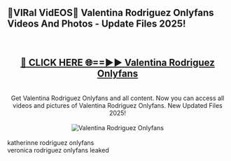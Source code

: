 <h2>🔴VIRal VidEOS🔴 Valentina Rodriguez Onlyfans Videos And Photos - Update Files 2025!</h2>
<br>
<div align="center">
<h2><a href="https://virallinks.top/odZfE0" rel="nofollow">🔴 CLICK HERE 🌐==►► Valentina Rodriguez Onlyfans</a></h2>
<br>
Get Valentina Rodriguez Onlyfans and all content. Now you can access all videos and pictures of Valentina Rodriguez Onlyfans. New Updated Files 2025!
<br>
<br>
<a href="https://virallinks.top/odZfE0" rel="nofollow" data-target="animated-image.originalLink"><img src="https://i.imgur.com/dJHk4Zq.gif)" alt="Valentina Rodriguez Onlyfans" style="max-width: 100%; display: inline-block;" data-target="animated-image.originalImage"></a>
</div>
<br>
katherinne rodriguez onlyfans<br>
veronica rodriguez onlyfans leaked